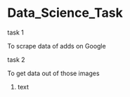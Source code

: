 # Data_Science_Task

task 1
 
 To scrape data of adds on Google 
 
 task 2
 
 To get data out of those images 
   1. text 
